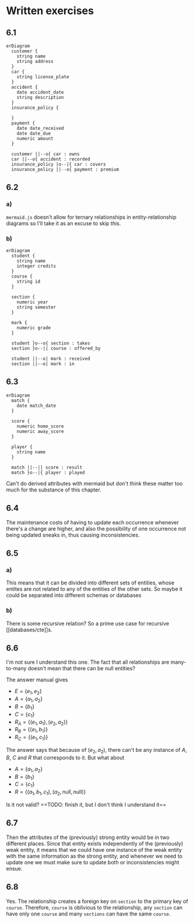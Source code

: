 # Written exercises

## 6.1
```mermaid
erDiagram
  customer {
    string name
    string address
  }
  car {
    string license_plate
  }
  accident {
    date accident_date
    string description
  }
  insurance_policy {

  }
  payment {
    date date_received
    date date_due
    numeric amount
  }

  customer ||--o{ car : owns
  car ||--o{ accident : recorded
  insurance_policy |o--|{ car : covers
  insurance_policy ||--o{ payment : premium
```

## 6.2

### a)
`mermaid.js` doesn't allow for ternary relationships in entity-relationship diagrams so I'll take it as an excuse to skip this.

### b)
```mermaid
erDiagram
  student {
    string name
    integer credits
  }
  course {
    string id
  }

  section {
    numeric year
    string semester
  }

  mark {
    numeric grade
  }

  student }o--o{ section : takes
  section }o--|| course : offered_by
  
  student ||--o| mark : received
  section ||--o| mark : in
```

## 6.3
```mermaid
erDiagram
  match {
    date match_date
  }

  score {
    numeric home_score
    numeric away_score
  }

  player {
    string name
  }

  match ||--|| score : result
  match }o--|{ player : played
```

Can't do derived attributes with mermaid but don't think these matter too much for the substance of this chapter.

## 6.4
The maintenance costs of having to update each occurrence whenever there's a change are higher, and also the possibility of one occurrence not being updated sneaks in, thus causing inconsistencies.

## 6.5
### a)
This means that it can be divided into different sets of entities, whose entites are not related to any of the entities of the other sets. So maybe it could be separated into different schemas or databases

### b)
There is some recursive relation? So a prime use case for recursive [[databases/cte]]s.

## 6.6
I'm not sure I understand this one. The fact that all relationships are many-to-many doesn't mean that there can be null entities?

The answer manual gives
* $E = \{e_1, e_2 \}$
* $A = \{a_1, a_2\}$
* $B = \{b_1\}$
* $C = \{c_1\}$
* $R_A = \{(e_1, a_1), (e_2, a_2) \}$
* $R_B = \{(e_1, b_1) \}$
* $R_C = \{(e_1, c_1) \}$

The answer says that because of $(e_2, a_2)$, there can't be any instance of $A$, $B$, $C$ and $R$ that corresponds to it. But what about 

* $A = \{a_1, a_2\}$
* $B = \{b_1\}$
* $C = \{c_1\}$
* $R = \{(a_1, b_1, c_1), (a_2, \text{null}, \text{null}) \}$

Is it not valid?
==TODO: finish it, but I don't think I understand it==

## 6.7
Then the attributes of the (previously) strong entity would be in two different places. Since that entity exists independently of the (previously) weak entity, it means that we could have one instance of the weak entity with the same information as the strong entity, and whenever we need to update one we must make sure to update both or inconsistencies might ensue.

## 6.8
Yes. The relationship creates a foreign key on `section` to the primary key of `course`. Therefore, `course` is oblivious to the relationship, any `section` can have only one `course` and many `sections` can have the same `course`.
